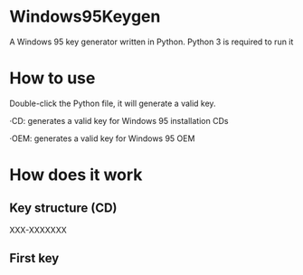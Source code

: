 # Windows95Keygen

A Windows 95 key generator written in Python. Python 3 is required to run it

# How to use

Double-click the Python file, it will generate a valid key.

·CD: generates a valid key for Windows 95 installation CDs

·OEM: generates a valid key for Windows 95 OEM

# How does it work

## Key structure (CD)

XXX-XXXXXXX

## First key
